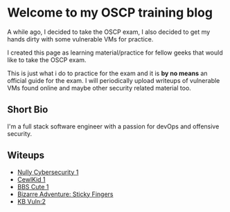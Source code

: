 ---
---
# Welcome to my OSCP training blog
A while ago, I decided to take the OSCP exam, I also decided to get my hands dirty with some vulnerable VMs for practice.

I created this page as learning material/practice for fellow geeks that would like to take the OSCP exam.

This is just what i do to practice for the exam and it is **by no means** an official guide for the exam.
I will periodically upload writeups of vulnerable VMs found online and maybe other security related material too.

## Short Bio
I'm a full stack software engineer with a passion for devOps and offensive security.

## Witeups

- [Nully Cybersecurity 1](https://teogia.github.io/offsec-training/nully-cybersecurity-1) 
- [CewlKid 1](https://teogia.github.io/offsec-training/CewlKid-1)
- [BBS Cute 1](https://teogia.github.io/offsec-training/bbs_cute_1)
- [Bizarre Adventure: Sticky Fingers](https://teogia.github.io/offsec-training/Bizarre-Adventure)
- [KB Vuln:2](https://teogia.github.io/offsec-training/KB-Vuln-2)
